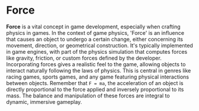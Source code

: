 # Force

**Force** is a vital concept in game development, especially when crafting physics in games. In the context of game physics, 'Force' is an influence that causes an object to undergo a certain change, either concerning its movement, direction, or geometrical construction. It's typically implemented in game engines, with part of the physics simulation that computes forces like gravity, friction, or custom forces defined by the developer. Incorporating forces gives a realistic feel to the game, allowing objects to interact naturally following the laws of physics. This is central in genres like racing games, sports games, and any game featuring physical interactions between objects. Remember that `F = ma`, the acceleration of an object is directly proportional to the force applied and inversely proportional to its mass. The balance and manipulation of these forces are integral to dynamic, immersive gameplay.
